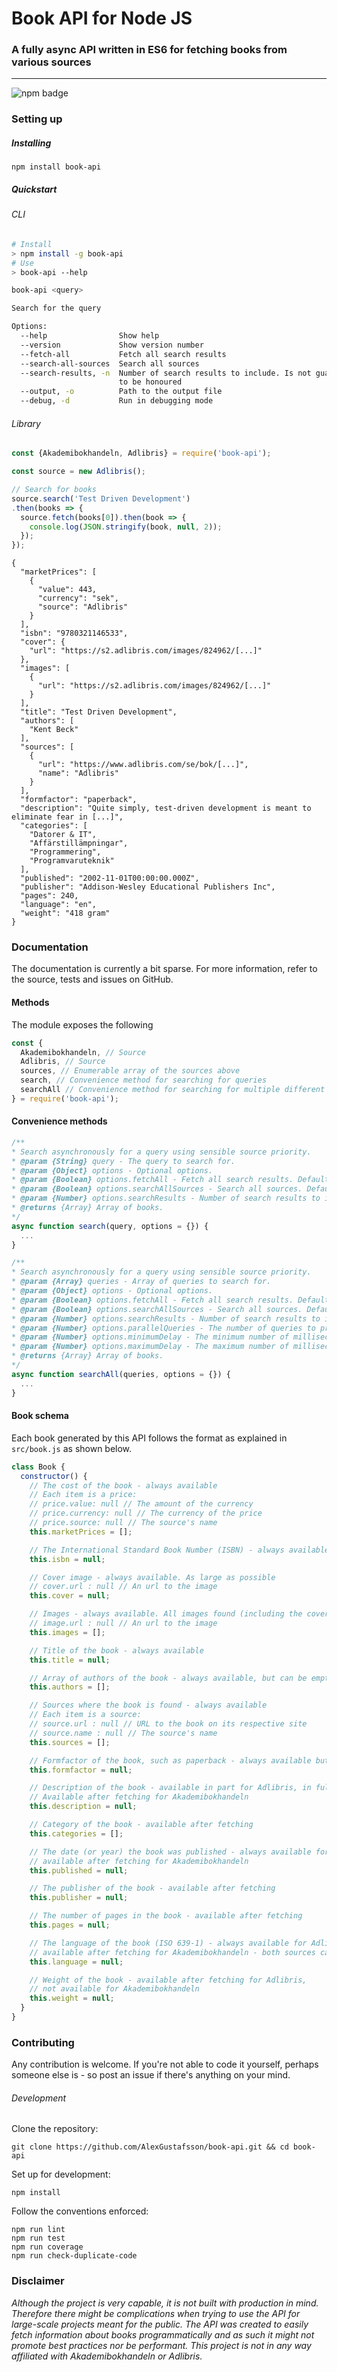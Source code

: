 # Book API for Node JS
### A fully async API written in ES6 for fetching books from various sources
***
![npm badge](https://img.shields.io/npm/v/book-api.svg)

### Setting up

##### Installing

```
npm install book-api
```

##### Quickstart

###### CLI

```Bash
# Install
> npm install -g book-api
# Use
> book-api --help

book-api <query>

Search for the query

Options:
  --help                Show help                                      [boolean]
  --version             Show version number                            [boolean]
  --fetch-all           Fetch all search results                       [boolean]
  --search-all-sources  Search all sources                             [boolean]
  --search-results, -n  Number of search results to include. Is not guaranteed
                        to be honoured                                  [number]
  --output, -o          Path to the output file
  --debug, -d           Run in debugging mode                          [boolean]

```

###### Library

```JavaScript
const {Akademibokhandeln, Adlibris} = require('book-api');

const source = new Adlibris();

// Search for books
source.search('Test Driven Development')
.then(books => {
  source.fetch(books[0]).then(book => {
    console.log(JSON.stringify(book, null, 2));
  });
});
```

```
{
  "marketPrices": [
    {
      "value": 443,
      "currency": "sek",
      "source": "Adlibris"
    }
  ],
  "isbn": "9780321146533",
  "cover": {
    "url": "https://s2.adlibris.com/images/824962/[...]"
  },
  "images": [
    {
      "url": "https://s2.adlibris.com/images/824962/[...]"
    }
  ],
  "title": "Test Driven Development",
  "authors": [
    "Kent Beck"
  ],
  "sources": [
    {
      "url": "https://www.adlibris.com/se/bok/[...]",
      "name": "Adlibris"
    }
  ],
  "formfactor": "paperback",
  "description": "Quite simply, test-driven development is meant to eliminate fear in [...]",
  "categories": [
    "Datorer & IT",
    "Affärstillämpningar",
    "Programmering",
    "Programvaruteknik"
  ],
  "published": "2002-11-01T00:00:00.000Z",
  "publisher": "Addison-Wesley Educational Publishers Inc",
  "pages": 240,
  "language": "en",
  "weight": "418 gram"
}
```

### Documentation

The documentation is currently a bit sparse. For more information, refer to the source, tests and issues on GitHub.

#### Methods

The module exposes the following

```JavaScript
const {
  Akademibokhandeln, // Source
  Adlibris, // Source
  sources, // Enumerable array of the sources above
  search, // Convenience method for searching for queries
  searchAll // Convenience method for searching for multiple different queries
} = require('book-api');
```

#### Convenience methods

```JavaScript
/**
* Search asynchronously for a query using sensible source priority.
* @param {String} query - The query to search for.
* @param {Object} options - Optional options.
* @param {Boolean} options.fetchAll - Fetch all search results. Defaults to false.
* @param {Boolean} options.searchAllSources - Search all sources. Defaults to false.
* @param {Number} options.searchResults - Number of search results to include. Is not guaranteed to be honoured. Defaults to 0 (predefined).
* @returns {Array} Array of books.
*/
async function search(query, options = {}) {
  ...
}

/**
* Search asynchronously for a query using sensible source priority.
* @param {Array} queries - Array of queries to search for.
* @param {Object} options - Optional options.
* @param {Boolean} options.fetchAll - Fetch all search results. Defaults to false.
* @param {Boolean} options.searchAllSources - Search all sources. Defaults to false.
* @param {Number} options.searchResults - Number of search results to include. Is not guaranteed to be honoured. Defaults to 0 (predefined).
* @param {Number} options.parallelQueries - The number of queries to process simultaneously.
* @param {Number} options.minimumDelay - The minimum number of milliseconds to wait between requests.
* @param {Number} options.maximumDelay - The maximum number of milliseconds to wait between requests.
* @returns {Array} Array of books.
*/
async function searchAll(queries, options = {}) {
  ...
}
```

#### Book schema

Each book generated by this API follows the format as explained in `src/book.js` as shown below.

```JavaScript
class Book {
  constructor() {
    // The cost of the book - always available
    // Each item is a price:
    // price.value: null // The amount of the currency
    // price.currency: null // The currency of the price
    // price.source: null // The source's name
    this.marketPrices = [];

    // The International Standard Book Number (ISBN) - always available
    this.isbn = null;

    // Cover image - always available. As large as possible
    // cover.url : null // An url to the image
    this.cover = null;

    // Images - always available. All images found (including the cover itself)
    // image.url : null // An url to the image
    this.images = [];

    // Title of the book - always available
    this.title = null;

    // Array of authors of the book - always available, but can be empty
    this.authors = [];

    // Sources where the book is found - always available
    // Each item is a source:
    // source.url : null // URL to the book on its respective site
    // source.name : null // The source's name
    this.sources = [];

    // Formfactor of the book, such as paperback - always available but could be null
    this.formfactor = null;

    // Description of the book - available in part for Adlibris, in full by fetching.
    // Available after fetching for Akademibokhandeln
    this.description = null;

    // Category of the book - available after fetching
    this.categories = [];

    // The date (or year) the book was published - always available for Adlibris,
    // available after fetching for Akademibokhandeln
    this.published = null;

    // The publisher of the book - available after fetching
    this.publisher = null;

    // The number of pages in the book - available after fetching
    this.pages = null;

    // The language of the book (ISO 639-1) - always available for Adlibris,
    // available after fetching for Akademibokhandeln - both sources can however be 'unknown'
    this.language = null;

    // Weight of the book - available after fetching for Adlibris,
    // not available for Akademibokhandeln
    this.weight = null;
  }
}
```

### Contributing

Any contribution is welcome. If you're not able to code it yourself, perhaps someone else is - so post an issue if there's anything on your mind.

###### Development

Clone the repository:
```
git clone https://github.com/AlexGustafsson/book-api.git && cd book-api
```

Set up for development:
```
npm install
```

Follow the conventions enforced:
```
npm run lint
npm run test
npm run coverage
npm run check-duplicate-code
```

### Disclaimer

_Although the project is very capable, it is not built with production in mind. Therefore there might be complications when trying to use the API for large-scale projects meant for the public. The API was created to easily fetch information about books programmatically and as such it might not promote best practices nor be performant. This project is not in any way affiliated with Akademibokhandeln or Adlibris._
